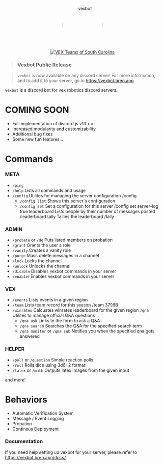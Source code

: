 <div align="center">
  <br />
  <p>
    <a href="https://vexbot.bren.app/"><img src="./vexbot.png" width="130" alt="vexbot" style="border-radius: 100%"/></a>
  </p>
  <p>
    <a href="https://discord.gg/W9EcfQW"><img src="https://discordapp.com/api/guilds/310820885240217600/embed.png" alt="VEX Teams of South Carolina" /></a>
  </p>
</div>

> ### Vexbot Public Release

> `vexbot` is now available on any discord server! For more information, and to add it to your server, go to https://vexbot.bren.app

`vexbot` is a discord bot for vex robotics discord servers.

# COMING SOON
- Full implementation of discord.js v13.x.x
- Increased modularity and customizability
- Additional bug fixes
- Some new fun features...

# Commands

### META

- `/ping`
- `/help` Lists all commands and usage
- `/config` Utilites for managing the server configuration /config
  - `/config list` Shows this server's configuration
  - `/config set` Set a configuration for this server /config set server-log true
    leaderboard Lists people by their number of messages posted /leaderboard
    tally Tallies the leaderboard /tally

### ADMIN

- `/probate` or `/dq` Puts listed members on probation
- `/grant` Grants the user a role
- `/vanity` Creates a vanity role
- `/purge` Mass delete messages in a channel
- `/lock` Locks the channel
- `/unlock` Unlocks the channel
- `/disable` Disables vexbot commands in your server
- `/enable`/ Enables vexbot commands in your server

### VEX

- `/events` Lists events in a given region
- `/team` Lists team record for this season /team 3796B
- `/winrates` Calcuates winrates leaderboard for the given region
  `/qna` Utilites to manage official Q&A questions
  - `/qna ask` Links to the form to ask a Q&A
  - `/qna search` Searches the Q&A for the specified search term
  - `/qna moniter` or `/qna sub` Notifies you when the specified qna gets answered

### HELPER

- `/poll` or `/question` Simple reaction polls
- `/roll` Rolls dice using 3d6+2 format
- `/latex` or `/math` Outputs latex images from the given input

and more!

# Behaviors

- Automatic Verification System
- Message / Event Logging
- Probation
- Continous Deployment

### Documentation

If you need help setting up vexbot for your server, please refer to https://vexbot.bren.app/docs/
